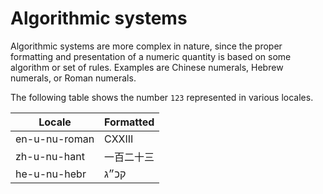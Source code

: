 ﻿# Algorithmic systems

Algorithmic systems are more complex in nature, since the proper formatting and presentation of a numeric quantity is 
based on some algorithm or set of rules. Examples are Chinese numerals, Hebrew numerals, or Roman numerals. 

The following table shows the number `123` represented in various locales.

| Locale | Formatted |
| ------ | --------- |
| en-u-nu-roman | CXXIII |
| zh-u-nu-hant | 一百二十三 |
| he-u-nu-hebr |  קכ״ג |
